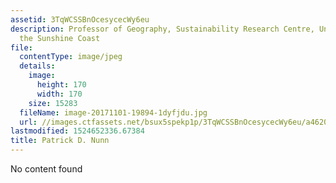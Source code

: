 ```yaml
---
assetid: 3TqWCSSBnOcesycecWy6eu
description: Professor of Geography, Sustainability Research Centre, University of
  the Sunshine Coast
file:
  contentType: image/jpeg
  details:
    image:
      height: 170
      width: 170
    size: 15283
  fileName: image-20171101-19894-1dyfjdu.jpg
  url: //images.ctfassets.net/bsux5spekp1p/3TqWCSSBnOcesycecWy6eu/a46203b79fd65117c7ce0ab1fa3b289b/image-20171101-19894-1dyfjdu.jpg
lastmodified: 1524652336.67384
title: Patrick D. Nunn
---
```

No content found